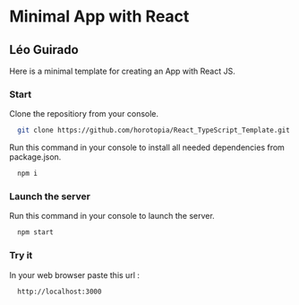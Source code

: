 # Minimal App with React

## Léo Guirado

Here is a minimal template for creating an App with React JS.

### Start

Clone the repositiory from your console.

```bash
  git clone https://github.com/horotopia/React_TypeScript_Template.git
```

Run this command in your console to install all needed dependencies from package.json.

```bash
  npm i
```

### Launch the server

Run this command in your console to launch the server.

```bash
  npm start
```

### Try it

In your web browser paste this url :

```bash
  http://localhost:3000
```
